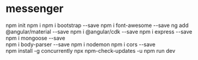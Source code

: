 # messenger
npm init
npm i
npm i bootstrap --save
npm i font-awesome --save
ng add @angular/material --save
npm i @angular/cdk --save
npm i express --save  
npm i mongoose --save   
npm i body-parser --save 
npm i nodemon 
npm i cors --save       
npm install -g concurrently
npx npm-check-updates -u
npm run dev
